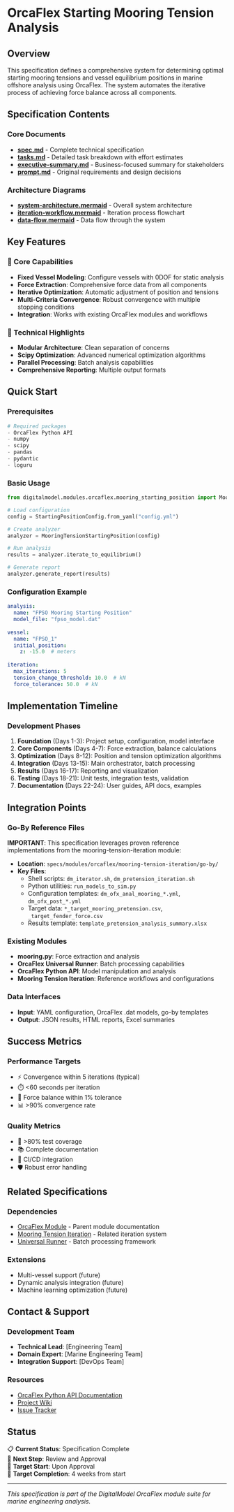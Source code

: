 # OrcaFlex Starting Mooring Tension Analysis

## Overview

This specification defines a comprehensive system for determining optimal starting mooring tensions and vessel equilibrium positions in marine offshore analysis using OrcaFlex. The system automates the iterative process of achieving force balance across all components.

## Specification Contents

### Core Documents
- **[spec.md](spec.md)** - Complete technical specification
- **[tasks.md](tasks.md)** - Detailed task breakdown with effort estimates
- **[executive-summary.md](executive-summary.md)** - Business-focused summary for stakeholders
- **[prompt.md](prompt.md)** - Original requirements and design decisions

### Architecture Diagrams
- **[system-architecture.mermaid](diagrams/system-architecture.mermaid)** - Overall system architecture
- **[iteration-workflow.mermaid](diagrams/iteration-workflow.mermaid)** - Iteration process flowchart
- **[data-flow.mermaid](diagrams/data-flow.mermaid)** - Data flow through the system

## Key Features

### 🎯 Core Capabilities
- **Fixed Vessel Modeling**: Configure vessels with 0DOF for static analysis
- **Force Extraction**: Comprehensive force data from all components
- **Iterative Optimization**: Automatic adjustment of position and tensions
- **Multi-Criteria Convergence**: Robust convergence with multiple stopping conditions
- **Integration**: Works with existing OrcaFlex modules and workflows

### 🔧 Technical Highlights
- **Modular Architecture**: Clean separation of concerns
- **Scipy Optimization**: Advanced numerical optimization algorithms
- **Parallel Processing**: Batch analysis capabilities
- **Comprehensive Reporting**: Multiple output formats

## Quick Start

### Prerequisites
```python
# Required packages
- OrcaFlex Python API
- numpy
- scipy
- pandas
- pydantic
- loguru
```

### Basic Usage
```python
from digitalmodel.modules.orcaflex.mooring_starting_position import MooringTensionStartingPosition

# Load configuration
config = StartingPositionConfig.from_yaml("config.yml")

# Create analyzer
analyzer = MooringTensionStartingPosition(config)

# Run analysis
results = analyzer.iterate_to_equilibrium()

# Generate report
analyzer.generate_report(results)
```

### Configuration Example
```yaml
analysis:
  name: "FPSO Mooring Starting Position"
  model_file: "fpso_model.dat"
  
vessel:
  name: "FPSO_1"
  initial_position:
    z: -15.0  # meters
    
iteration:
  max_iterations: 5
  tension_change_threshold: 10.0  # kN
  force_tolerance: 50.0  # kN
```

## Implementation Timeline

### Development Phases
1. **Foundation** (Days 1-3): Project setup, configuration, model interface
2. **Core Components** (Days 4-7): Force extraction, balance calculations
3. **Optimization** (Days 8-12): Position and tension optimization algorithms
4. **Integration** (Days 13-15): Main orchestrator, batch processing
5. **Results** (Days 16-17): Reporting and visualization
6. **Testing** (Days 18-21): Unit tests, integration tests, validation
7. **Documentation** (Days 22-24): User guides, API docs, examples

## Integration Points

### Go-By Reference Files
**IMPORTANT**: This specification leverages proven reference implementations from the mooring-tension-iteration module:
- **Location**: `specs/modules/orcaflex/mooring-tension-iteration/go-by/`
- **Key Files**:
  - Shell scripts: `dm_iterator.sh`, `dm_pretension_iteration.sh`
  - Python utilities: `run_models_to_sim.py`
  - Configuration templates: `dm_ofx_anal_mooring_*.yml`, `dm_ofx_post_*.yml`
  - Target data: `*_target_mooring_pretension.csv`, `_target_fender_force.csv`
  - Results template: `template_pretension_analysis_summary.xlsx`

### Existing Modules
- **mooring.py**: Force extraction and analysis
- **OrcaFlex Universal Runner**: Batch processing capabilities
- **OrcaFlex Python API**: Model manipulation and analysis
- **Mooring Tension Iteration**: Reference workflows and configurations

### Data Interfaces
- **Input**: YAML configuration, OrcaFlex .dat models, go-by templates
- **Output**: JSON results, HTML reports, Excel summaries

## Success Metrics

### Performance Targets
- ⚡ Convergence within 5 iterations (typical)
- ⏱️ <60 seconds per iteration
- 🎯 Force balance within 1% tolerance
- 📊 >90% convergence rate

### Quality Metrics
- 🧪 >80% test coverage
- 📚 Complete documentation
- 🔄 CI/CD integration
- 🛡️ Robust error handling

## Related Specifications

### Dependencies
- [OrcaFlex Module](../README.md) - Parent module documentation
- [Mooring Tension Iteration](../mooring-tension-iteration/) - Related iteration system
- [Universal Runner](../universal-sim-runner/) - Batch processing framework

### Extensions
- Multi-vessel support (future)
- Dynamic analysis integration (future)
- Machine learning optimization (future)

## Contact & Support

### Development Team
- **Technical Lead**: [Engineering Team]
- **Domain Expert**: [Marine Engineering Team]
- **Integration Support**: [DevOps Team]

### Resources
- [OrcaFlex Python API Documentation](https://www.orcina.com/webhelp/OrcaFlex/)
- [Project Wiki](../../../README.md)
- [Issue Tracker](../../../../issues)

## Status

📋 **Current Status**: Specification Complete  
🎯 **Next Step**: Review and Approval  
📅 **Target Start**: Upon Approval  
🚀 **Target Completion**: 4 weeks from start  

---

*This specification is part of the DigitalModel OrcaFlex module suite for marine engineering analysis.*